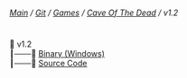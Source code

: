 ﻿###### [Main](https://pikakid98.github.io) / [Git](https://git-pikakid98.github.io) / [Games](https://git-pikakid98.github.io/games) / [Cave Of The Dead](https://git-pikakid98.github.io/games/cave-of-the-dead) / v1.2
<h1></h1>

📂 v1.2
\
┃───📄 [Binary (Windows)](https://github.com/Git-Pikakid98/cave-of-the-dead/releases/download/v1.2/Cave.Of.The.Dead.v1.2.7z)
\
┃───📄 [Source Code](https://github.com/Git-Pikakid98/cave-of-the-dead/archive/refs/tags/v1.2.zip)
